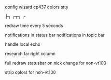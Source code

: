 config wizard
  cp437
  colors
  stty

├┐ ┌┬┐ ┌ 

redraw time every 5 seconds





notifications in status bar
notifications in topic bar

handle local echo

research far right column

full redraw statusbar on nick change for non-vt100

strip colors for non-vt100

